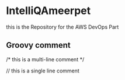# IntelliQAmeerpet
this is the Repository for the AWS DevOps Part 

## Groovy comment
/* this
   is a
   multi-line comment */

// this is a single line comment


